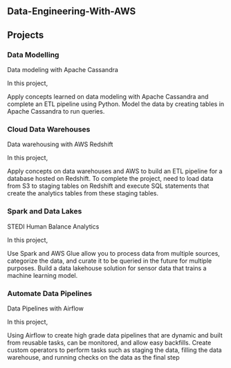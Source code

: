 ## Data-Engineering-With-AWS

## Projects
### Data Modelling
Data modeling with Apache Cassandra

In this project,

Apply concepts learned on data modeling with Apache Cassandra and complete an ETL pipeline using Python.
Model the data by creating tables in Apache Cassandra to run queries.

### Cloud Data Warehouses
Data warehousing with AWS Redshift

In this project,

Apply concepts on data warehouses and AWS to build an ETL pipeline for a database hosted on Redshift.
To complete the project, need to load data from S3 to staging tables on Redshift and execute SQL statements that create the analytics tables from these staging tables.

### Spark and Data Lakes
STEDI Human Balance Analytics

In this project,

Use Spark and AWS Glue allow you to process data from multiple sources, categorize the data, and curate it to be queried in the future for multiple purposes.
Build a data lakehouse solution for sensor data that trains a machine learning model.

### Automate Data Pipelines
Data Pipelines with Airflow

In this project,

Using Airflow to create high grade data pipelines that are dynamic and built from reusable tasks, can be monitored, and allow easy backfills.
Create custom operators to perform tasks such as staging the data, filling the data warehouse, and running checks on the data as the final step
